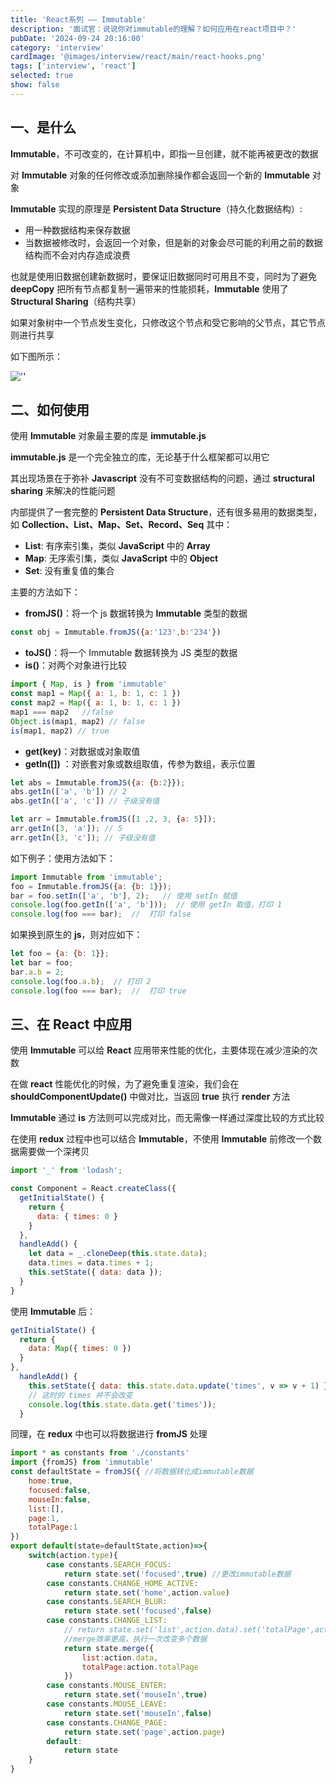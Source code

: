 ```yaml
---
title: 'React系列 —— Immutable'
description: '面试官：说说你对immutable的理解？如何应用在react项目中？'
pubDate: '2024-09-24 20:16:00'
category: 'interview'
cardImage: '@images/interview/react/main/react-hooks.png'
tags: ['interview', 'react']
selected: true
show: false
---
```


## 一、是什么

**Immutable**，不可改变的，在计算机中，即指一旦创建，就不能再被更改的数据

对 **Immutable** 对象的任何修改或添加删除操作都会返回一个新的 **Immutable** 对象

**Immutable** 实现的原理是 **Persistent Data Structure**（持久化数据结构）:

- 用一种数据结构来保存数据
- 当数据被修改时，会返回一个对象，但是新的对象会尽可能的利用之前的数据结构而不会对内存造成浪费

也就是使用旧数据创建新数据时，要保证旧数据同时可用且不变，同时为了避免 **deepCopy** 把所有节点都复制一遍带来的性能损耗，**Immutable** 使用了 **Structural Sharing**（结构共享）

如果对象树中一个节点发生变化，只修改这个节点和受它影响的父节点，其它节点则进行共享

如下图所示：

![''](@images/interview/react/react-immutable/image.gif)

## 二、如何使用

使用 **Immutable** 对象最主要的库是 **immutable.js**

**immutable.js** 是一个完全独立的库，无论基于什么框架都可以用它

其出现场景在于弥补 **Javascript** 没有不可变数据结构的问题，通过 **structural sharing** 来解决的性能问题

内部提供了一套完整的 **Persistent Data Structure**，还有很多易用的数据类型，如 **Collection、List、Map、Set、Record、Seq** 其中：

- **List**: 有序索引集，类似 **JavaScript** 中的 **Array**
- **Map**: 无序索引集，类似 **JavaScript** 中的 **Object**
- **Set**: 没有重复值的集合

主要的方法如下：

- **fromJS()**：将一个 js 数据转换为 **Immutable** 类型的数据

```js
const obj = Immutable.fromJS({a:'123',b:'234'})
```

- **toJS()**：将一个 Immutable 数据转换为 JS 类型的数据
- **is()**：对两个对象进行比较

```js
import { Map, is } from 'immutable'
const map1 = Map({ a: 1, b: 1, c: 1 })
const map2 = Map({ a: 1, b: 1, c: 1 })
map1 === map2   //false
Object.is(map1, map2) // false
is(map1, map2) // true
```

- **get(key)**：对数据或对象取值
- **getIn([])** ：对嵌套对象或数组取值，传参为数组，表示位置

```js
let abs = Immutable.fromJS({a: {b:2}});
abs.getIn(['a', 'b']) // 2
abs.getIn(['a', 'c']) // 子级没有值

let arr = Immutable.fromJS([1 ,2, 3, {a: 5}]);
arr.getIn([3, 'a']); // 5
arr.getIn([3, 'c']); // 子级没有值
```

如下例子：使用方法如下：

```js
import Immutable from 'immutable';
foo = Immutable.fromJS({a: {b: 1}});
bar = foo.setIn(['a', 'b'], 2);   // 使用 setIn 赋值
console.log(foo.getIn(['a', 'b']));  // 使用 getIn 取值，打印 1
console.log(foo === bar);  //  打印 false
```

如果换到原生的 **js**，则对应如下：

```js
let foo = {a: {b: 1}};
let bar = foo;
bar.a.b = 2;
console.log(foo.a.b);  // 打印 2
console.log(foo === bar);  //  打印 true
```

## 三、在 React 中应用

使用 **Immutable** 可以给 **React** 应用带来性能的优化，主要体现在减少渲染的次数

在做 **react** 性能优化的时候，为了避免重复渲染，我们会在 **shouldComponentUpdate()** 中做对比，当返回 **true** 执行 **render** 方法

**Immutable** 通过 **is** 方法则可以完成对比，而无需像一样通过深度比较的方式比较

在使用 **redux** 过程中也可以结合 **Immutable**，不使用 **Immutable** 前修改一个数据需要做一个深拷贝

```jsx
import '_' from 'lodash';

const Component = React.createClass({
  getInitialState() {
    return {
      data: { times: 0 }
    }
  },
  handleAdd() {
    let data = _.cloneDeep(this.state.data);
    data.times = data.times + 1;
    this.setState({ data: data });
  }
}
```

使用 **Immutable** 后：

```jsx
getInitialState() {
  return {
    data: Map({ times: 0 })
  }
},
  handleAdd() {
    this.setState({ data: this.state.data.update('times', v => v + 1) });
    // 这时的 times 并不会改变
    console.log(this.state.data.get('times'));
  }
```

同理，在 **redux** 中也可以将数据进行 **fromJS** 处理

```js
import * as constants from './constants'
import {fromJS} from 'immutable'
const defaultState = fromJS({ //将数据转化成immutable数据
    home:true,
    focused:false,
    mouseIn:false,
    list:[],
    page:1,
    totalPage:1
})
export default(state=defaultState,action)=>{
    switch(action.type){
        case constants.SEARCH_FOCUS:
            return state.set('focused',true) //更改immutable数据
        case constants.CHANGE_HOME_ACTIVE:
            return state.set('home',action.value)
        case constants.SEARCH_BLUR:
            return state.set('focused',false)
        case constants.CHANGE_LIST:
            // return state.set('list',action.data).set('totalPage',action.totalPage)
            //merge效率更高，执行一次改变多个数据
            return state.merge({
                list:action.data,
                totalPage:action.totalPage
            })
        case constants.MOUSE_ENTER:
            return state.set('mouseIn',true)
        case constants.MOUSE_LEAVE:
            return state.set('mouseIn',false)
        case constants.CHANGE_PAGE:
            return state.set('page',action.page)
        default:
            return state
    }
}
```
